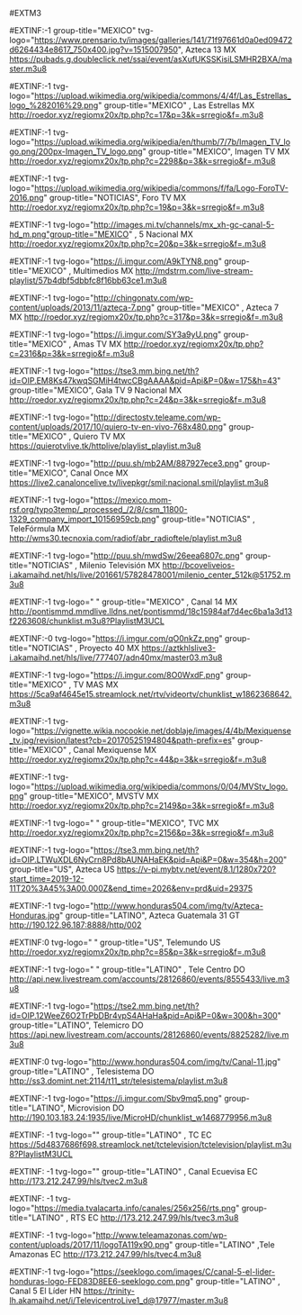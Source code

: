 #EXTM3
 
 
#EXTINF:-1 group-title="MEXICO" tvg-logo="https://www.prensario.tv/images/galleries/141/71f97661d0a0ed09472d6264434e8617_750x400.jpg?v=1515007950", Azteca 13 MX
https://pubads.g.doubleclick.net/ssai/event/asXufUKSSKisiLSMHR2BXA/master.m3u8
 
#EXTINF:-1 tvg-logo="https://upload.wikimedia.org/wikipedia/commons/4/4f/Las_Estrellas_logo_%282016%29.png" group-title="MEXICO" , Las Estrellas MX
http://roedor.xyz/regiomx20x/tp.php?c=17&p=3&k=srregio&f=.m3u8
 
#EXTINF:-1 tvg-logo="https://upload.wikimedia.org/wikipedia/en/thumb/7/7b/Imagen_TV_logo.png/200px-Imagen_TV_logo.png" group-title="MEXICO",  Imagen TV MX
http://roedor.xyz/regiomx20x/tp.php?c=2298&p=3&k=srregio&f=.m3u8
 
#EXTINF:-1 tvg-logo="https://upload.wikimedia.org/wikipedia/commons/f/fa/Logo-ForoTV-2016.png" group-title="NOTICIAS", Foro TV MX
http://roedor.xyz/regiomx20x/tp.php?c=19&p=3&k=srregio&f=.m3u8

#EXTINF:-1 tvg-logo="http://images.mi.tv/channels/mx_xh-gc-canal-5-hd_m.png"group-title="MEXICO" , 5 Nacional MX
http://roedor.xyz/regiomx20x/tp.php?c=20&p=3&k=srregio&f=.m3u8
 
#EXTINF:-1 tvg-logo="https://i.imgur.com/A9kTYN8.png" group-title="MEXICO" , Multimedios MX
http://mdstrm.com/live-stream-playlist/57b4dbf5dbbfc8f16bb63ce1.m3u8
 
#EXTINF:-1 tvg-logo="http://chingonatv.com/wp-content/uploads/2013/11/azteca-7.png" group-title="MEXICO" , Azteca 7 MX
http://roedor.xyz/regiomx20x/tp.php?c=317&p=3&k=srregio&f=.m3u8
 
#EXTINF:-1 tvg-logo="https://i.imgur.com/SY3a9yU.png" group-title="MEXICO" , Amas TV MX
http://roedor.xyz/regiomx20x/tp.php?c=2316&p=3&k=srregio&f=.m3u8
 
#EXTINF:-1 tvg-logo="https://tse3.mm.bing.net/th?id=OIP.EM8Ks47kwqSGMiH4twcCBgAAAA&pid=Api&P=0&w=175&h=43" group-title="MEXICO", Gala TV 9 Nacional MX
http://roedor.xyz/regiomx20x/tp.php?c=24&p=3&k=srregio&f=.m3u8 
 
#EXTINF:-1 tvg-logo="http://directostv.teleame.com/wp-content/uploads/2017/10/quiero-tv-en-vivo-768x480.png" group-title="MEXICO" , Quiero TV MX
https://quierotvlive.tk/httplive/playlist_playlist.m3u8
 
#EXTINF:-1 tvg-logo="http://puu.sh/mb2AM/887927ece3.png" group-title="MEXICO", Canal Once MX
https://live2.canaloncelive.tv/livepkgr/smil:nacional.smil/playlist.m3u8
 
#EXTINF:-1 tvg-logo="https://mexico.mom-rsf.org/typo3temp/_processed_/2/8/csm_11800-1329_company_import_10156959cb.png" group-title="NOTICIAS" , TeleFórmula MX
http://wms30.tecnoxia.com/radiof/abr_radioftele/playlist.m3u8
 
#EXTINF:-1 tvg-logo="http://puu.sh/mwdSw/26eea6807c.png" group-title="NOTICIAS" , Milenio Televisión MX
http://bcoveliveios-i.akamaihd.net/hls/live/201661/57828478001/milenio_center_512k@51752.m3u8

#EXTINF:-1 tvg-logo=" " group-title="MEXICO" , Canal 14 MX
http://pontismmd.mmdlive.lldns.net/pontismmd/18c15984af7d4ec6ba1a3d13f2263608/chunklist.m3u8?PlaylistM3UCL
 
#EXTINF:-0 tvg-logo="https://i.imgur.com/qO0nkZz.png" group-title="NOTICIAS" , Proyecto 40 MX
https://aztkhlslive3-i.akamaihd.net/hls/live/777407/adn40mx/master03.m3u8
 
#EXTINF:-1 tvg-logo="https://i.imgur.com/8O0WxdF.png" group-title="MEXICO" , TV MAS  MX
https://5ca9af4645e15.streamlock.net/rtv/videortv/chunklist_w1862368642.m3u8
 
#EXTINF:-1 tvg-logo="https://vignette.wikia.nocookie.net/doblaje/images/4/4b/Mexiquense_tv.jpg/revision/latest?cb=20170525194804&path-prefix=es" group-title="MEXICO" , Canal Mexiquense MX
http://roedor.xyz/regiomx20x/tp.php?c=44&p=3&k=srregio&f=.m3u8

#EXTINF:-1 tvg-logo="https://upload.wikimedia.org/wikipedia/commons/0/04/MVStv_logo.png" group-title="MEXICO", MVSTV MX
http://roedor.xyz/regiomx20x/tp.php?c=2149&p=3&k=srregio&f=.m3u8
 
#EXTINF:-1 tvg-logo=" " group-title="MEXICO", TVC MX
http://roedor.xyz/regiomx20x/tp.php?c=2156&p=3&k=srregio&f=.m3u8

#EXTINF:-1 tvg-logo="https://tse3.mm.bing.net/th?id=OIP.LTWuXDL6NyCrn8Pd8bAUNAHaEK&pid=Api&P=0&w=354&h=200" group-title="US", Azteca US
https://v-pi.mybtv.net/event/8.1/1280x720?start_time=2019-12-11T20%3A45%3A00.000Z&end_time=2026&env=prd&uid=29375
 
#EXTINF:-1 tvg-logo="http://www.honduras504.com/img/tv/Azteca-Honduras.jpg" group-title="LATINO", Azteca Guatemala 31 GT
http://190.122.96.187:8888/http/002

#EXTINF:0 tvg-logo=" " group-title="US", Telemundo US
http://roedor.xyz/regiomx20x/tp.php?c=85&p=3&k=srregio&f=.m3u8

#EXTINF:-1 tvg-logo=" " group-title="LATINO" , Tele Centro DO
http://api.new.livestream.com/accounts/28126860/events/8555433/live.m3u8
 
#EXTINF:-1 tvg-logo="https://tse2.mm.bing.net/th?id=OIP.12WeeZ6O2TrPbDBr4vpS4AHaHa&pid=Api&P=0&w=300&h=300" group-title="LATINO", Telemicro DO
https://api.new.livestream.com/accounts/28126860/events/8825282/live.m3u8
 
#EXTINF:0 tvg-logo="http://www.honduras504.com/img/tv/Canal-11.jpg" group-title="LATINO" , Telesistema DO
http://ss3.domint.net:2114/t11_str/telesistema/playlist.m3u8

#EXTINF:-1 tvg-logo="https://i.imgur.com/Sbv9mq5.png" group-title="LATINO", Microvision DO
http://190.103.183.24:1935/live/MicroHD/chunklist_w1468779956.m3u8

#EXTINF: -1 tvg-logo="" group-title="LATINO" , TC EC
https://5d4837686f698.streamlock.net/tctelevision/tctelevision/playlist.m3u8?PlaylistM3UCL
 
#EXTINF: -1 tvg-logo="" group-title="LATINO" , Canal Ecuevisa EC
http://173.212.247.99/hls/tvec2.m3u8
 
#EXTINF: -1 tvg-logo="https://media.tvalacarta.info/canales/256x256/rts.png" group-title="LATINO" , RTS EC
http://173.212.247.99/hls/tvec3.m3u8
 
#EXTINF: -1 tvg-logo="http://www.teleamazonas.com/wp-content/uploads/2017/11/logoTA119x90.png" group-title="LATINO" ,Tele Amazonas EC
http://173.212.247.99/hls/tvec4.m3u8
 
#EXTINF:-1 tvg-logo="https://seeklogo.com/images/C/canal-5-el-lider-honduras-logo-FED83D8EE6-seeklogo.com.png" group-title="LATINO" , Canal 5 El Líder HN
https://trinity-lh.akamaihd.net/i/TelevicentroLive1_d@17977/master.m3u8
